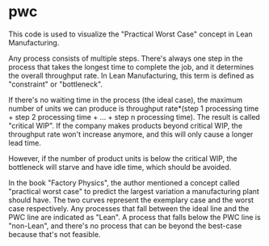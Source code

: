 # pwc
This code is used to visualize the "Practical Worst Case" concept in Lean Manufacturing.

Any process consists of multiple steps. There's always one step in the process that takes the longest time to complete the job, and it determines the overall throughput rate. In Lean Manufacturing, this term is defined as "constraint" or "bottleneck".

If there's no waiting time in the process (the ideal case), the maximum number of units we can produce is throughput rate*(step 1 processing time + step 2 processing time + ... + step n processing time). The result is called "critical WIP". If the company makes products beyond critical WIP, the throughput rate won't increase anymore, and this will only cause a longer lead time.

However, if the number of product units is below the critical WIP, the bottleneck will starve and have idle time, which should be avoided.

In the book "Factory Physics", the author mentioned a concept called "practical worst case" to predict the largest variation a manufacturing plant should have. The two curves represent the exemplary case and the worst case respectively. Any processes that fall between the ideal line and the PWC line are indicated as "Lean". A process that falls below the PWC line is "non-Lean", and there's no process that can be beyond the best-case because that's not feasible.
